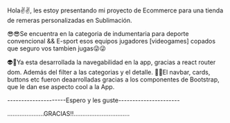 Hola✌✌, les estoy presentando mi proyecto de Ecommerce
para una tienda de remeras personalizadas en Sublimación.

😎😎Se encuentra en la categoria de indumentaria para deporte convencional
&& E-sport esos equipos jugadores [videogames] copados que seguro vos tambien jugas😜😜


👽🍺Ya esta desarrollada la navegabilidad en la app, gracias a react router dom.
Además del filter a las categorias y el detalle.
💅💅El navbar, cards, buttons etc fueron deaarrolladas gracias a los componentes de  Bootstrap, que le dan ese aspecto cool a la App.


---------------------Espero y les guste----------------------


.....................GRACIAS!!................................
